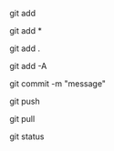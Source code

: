git add <filename>

git add *

git add .

git add -A

git commit -m "message"

git push

git pull

git status


